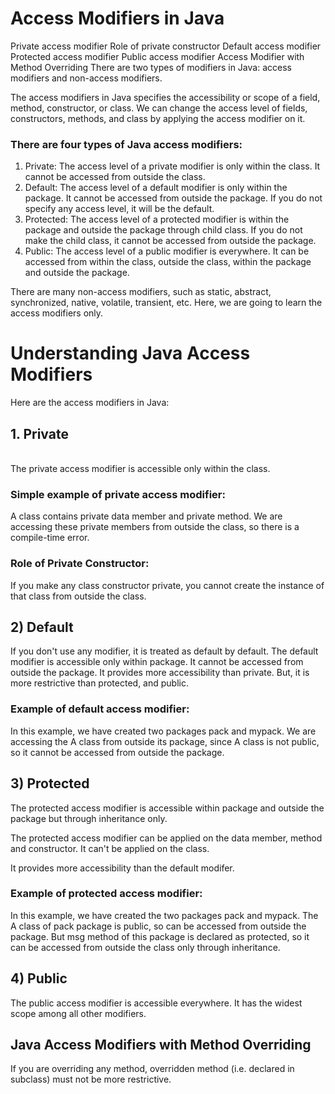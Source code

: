 # Access Modifiers in Java
Private access modifier
Role of private constructor
Default access modifier
Protected access modifier
Public access modifier
Access Modifier with Method Overriding
There are two types of modifiers in Java: access modifiers and non-access modifiers.

The access modifiers in Java specifies the accessibility or scope of a field, method, constructor, or class. We can change the access level of fields, constructors, methods, and class by applying the access modifier on it.

### There are four types of Java access modifiers:

1. Private: The access level of a private modifier is only within the class. It cannot be accessed from outside the class.
2. Default: The access level of a default modifier is only within the package. It cannot be accessed from outside the package. If you do not specify any access level, it will be the default.
3. Protected: The access level of a protected modifier is within the package and outside the package through child class. If you do not make the child class, it cannot be accessed from outside the package.
4. Public: The access level of a public modifier is everywhere. It can be accessed from within the class, outside the class, within the package and outside the package.

There are many non-access modifiers, such as static, abstract, synchronized, native, volatile, transient, etc. Here, we are going to learn the access modifiers only.

# Understanding Java Access Modifiers
Here are the access modifiers in Java:

## 1. Private
\
      The private access modifier is accessible only within the class.

### Simple example of private access modifier:

 A class contains private data member and private method. We are accessing these private members from outside the class, so there is a compile-time error.

### Role of Private Constructor:
If you make any class constructor private, you cannot create the instance of that class from outside the class.

## 2) Default
   If you don't use any modifier, it is treated as default by default. The default modifier is accessible only within package. It cannot be accessed from outside the package. It provides more accessibility than private. But, it is more restrictive than protected, and public.

### Example of default access modifier:

In this example, we have created two packages pack and mypack. We are accessing the A class from outside its package, since A class is not public, so it cannot be accessed from outside the package.

## 3) Protected
   The protected access modifier is accessible within package and outside the package but through inheritance only.

The protected access modifier can be applied on the data member, method and constructor. It can't be applied on the class.

It provides more accessibility than the default modifer.

### Example of protected access modifier:

In this example, we have created the two packages pack and mypack. The A class of pack package is public, so can be accessed from outside the package. But msg method of this package is declared as protected, so it can be accessed from outside the class only through inheritance.

## 4) Public
   The public access modifier is accessible everywhere. It has the widest scope among all other modifiers.

## Java Access Modifiers with Method Overriding
If you are overriding any method, overridden method (i.e. declared in subclass) must not be more restrictive.